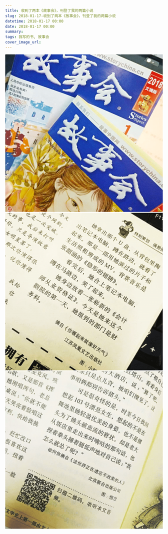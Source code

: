 ```yaml
---
title: 收到了两本《故事会》，刊登了我的两篇小说
slug: 2018-01-17-收到了两本《故事会》，刊登了我的两篇小说
datetime: 2018-01-17 00:00
date: 2018-01-17 00:00
summary: 
tags: 我写的书, 故事会
cover_image_url: 
---
```

![85944-6762ials417.png](../assets/2019/09/3100509506.png)
![95836-8dtaywnyjs.png](../assets/2019/09/1576789209.png)
![76093-5djtr5pffud.png](../assets/2019/09/292630188.png)